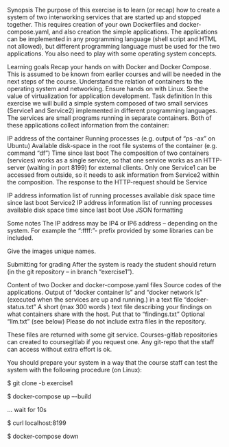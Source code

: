 Synopsis
The purpose of this exercise is to learn (or recap) how to create a system of two interworking services that are started up and stopped together. This requires creation of your own Dockerfiles and docker-compose.yaml, and also creation the simple applications. The applications can be implemented in any programming language (shell script and HTML not allowed), but different programming language must be used for the two applications. You also need to play with some operating system concepts.

Learning goals
Recap your hands on with Docker and Docker Compose. This is assumed to be known from earlier courses and will be needed in the next steps of the course.
Understand the relation of containers to the operating system and networking.
Ensure hands on with Linux.
See the value of virtualization for application development.
Task definition
In this exercise we will build a simple system composed of two small services (Service1 and Service2) implemented in different programming languages. The services are small programs running in separate containers. Both of these applications collect information from the container:

IP address of the container
Running processes (e.g. output of “ps -ax” on Ubuntu)
Available disk-space in the root file systems of the container (e.g. command “df”)
Time since last boot The composition of two containers (services) works as a single service, so that one service works as an HTTP-server (waiting in port 8199) for external clients. Only one Service1 can be accessed from outside, so it needs to ask information from Service2 within the composition.
The response to the HTTP-request should be Service

IP address information
list of running processes
available disk space
time since last boot Service2
IP address information
list of running processes
available disk space
time since last boot
Use JSON formatting

Some notes
The IP address may be IP4 or IP6 address – depending on the system. For example the “:ffff:”- prefix provided by some libraries can be included.

Give the images unique names.

Submitting for grading
After the system is ready the student should return (in the git repository – in branch “exercise1”).

Content of two Docker and docker-compose.yaml files
Source codes of the applications.
Output of “docker container ls” and “docker network ls” (executed when the services are up and running.) in a text file “docker-status.txt”
A short (max 300 words ) text file describing your findings on what containers share with the host. Put that to “findings.txt”
Optional “llm.txt” (see below)
Please do not include extra files in the repository.

These files are returned with some git service. Courses-gitlab repositories can created to coursegitlab if you request one. Any git-repo that the staff can access without extra effort is ok.

You should prepare your system in a way that the course staff can test the system with the following procedure (on Linux):

$ git clone -b exercise1

$ docker-compose up –-build

… wait for 10s

$ curl localhost:8199

$ docker-compose down
